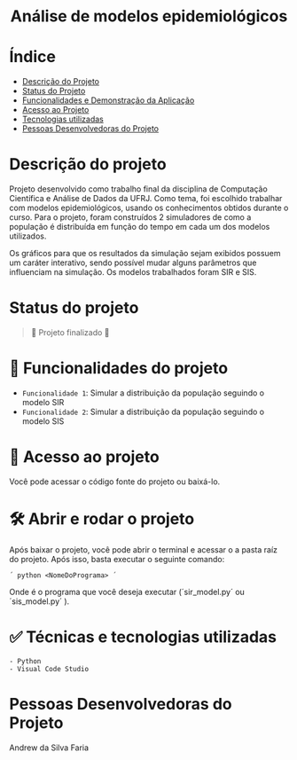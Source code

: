 <h1 align="center"> Análise de modelos epidemiológicos </h1> 

# Índice 

* [Descrição do Projeto](#descrição-do-projeto)
* [Status do Projeto](#status-do-Projeto)
* [Funcionalidades e Demonstração da Aplicação](#funcionalidades-e-demonstração-da-aplicação)
* [Acesso ao Projeto](#acesso-ao-projeto)
* [Tecnologias utilizadas](#tecnologias-utilizadas)
* [Pessoas Desenvolvedoras do Projeto](#pessoas-desenvolvedoras)

# Descrição do projeto 

Projeto desenvolvido como trabalho final da disciplina de Computação Científica e Análise de Dados da UFRJ. Como tema, foi escolhido trabalhar com modelos epidemiológicos, usando os conhecimentos obtidos durante o curso. Para o projeto, foram construídos 2 simuladores de como a população é distribuída em função do tempo em cada um dos modelos utilizados.

Os gráficos para que os resultados da simulação sejam exibidos possuem um caráter interativo, sendo possível mudar alguns parâmetros que influenciam na simulação.
Os modelos trabalhados foram SIR e SIS.

# Status do projeto
> :construction: Projeto finalizado :construction:

# :hammer: Funcionalidades do projeto

- `Funcionalidade 1`: Simular a distribuição da população seguindo o modelo SIR
- `Funcionalidade 2`: Simular a distribuição da população seguindo o modelo SIS

# 📁 Acesso ao projeto

Você pode acessar o código fonte do projeto ou baixá-lo.

# 🛠️ Abrir e rodar o projeto

Após baixar o projeto, você pode abrir o terminal e acessar o a pasta raíz do projeto. Após isso, basta executar o seguinte comando:

	´ python <NomeDoPrograma> ´

Onde <NomeDoPrograma> é o programa que você deseja executar (´sir_model.py´ ou ´sis_model.py´ ).


# ✅ Técnicas e tecnologias utilizadas

    - Python 
    - Visual Code Studio

# Pessoas Desenvolvedoras do Projeto

Andrew da Silva Faria
